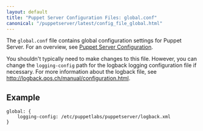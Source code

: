 ```yaml
---
layout: default
title: "Puppet Server Configuration Files: global.conf"
canonical: "/puppetserver/latest/config_file_global.html"
---
```


The `global.conf` file contains global configuration settings for Puppet Server. For an overview, see [Puppet Server Configuration](./configuration.markdown).

You shouldn't typically need to make changes to this file. However, you can change the `logging-config` path for the logback logging configuration file if necessary. For more information about the logback file, see <http://logback.qos.ch/manual/configuration.html>.

## Example

~~~
global: {
    logging-config: /etc/puppetlabs/puppetserver/logback.xml
}
~~~
